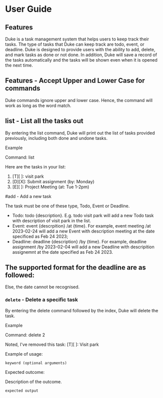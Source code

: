 # User Guide

## Features 
Duke is a task management system that helps users to keep track their tasks. The type of tasks that Duke can keep track are todo, event, or deadline. Duke is designed to provide users with the ability to add, delete, and mark tasks as done or not done. In addition, Duke will save a record of the tasks automatically and the tasks will be shown even when it is opened the next time. 

## Features - Accept Upper and Lower Case for commands
Duke commands ignore upper and lower case. Hence, the command will work as long as the word match. 

## list - List all the tasks out 

By entering the list command, Duke will print out the list of tasks provided previously, including both done and undone tasks.  

Example 

Command: list 

Here are the tasks in your list: 
1. [T][ ]: visit park
2. [D][X]: Submit assignment (by: Monday) 
3. [E][ ]: Project Meeting (at: Tue 1-2pm) 

#add - Add a new task 

The task must be one of these type, Todo, Event or Deadline. 
- Todo: todo {description}. E.g. todo visit park will add a new Todo task with description of visit park in the list. 
- Event: event {descrpition} /at {time}. For example, event meeting /at 2023-02-24 will add a new Event with description meeting at the date specificed as Feb 24 2023; 
- Deadline: deadline {description} /by {time}. For example, deadline assignment /by 2023-02-04 will add a new Deadline with descripition assignemnt at the date specified as Feb 24 2023.  

The supported format for the deadline are as followed: 
- 

Else, the date cannot be recognised.


### `delete` - Delete a specific task 
By entering the delete command followed by the index, Duke will delete the task. 

Example 

Command: delete 2 

Noted, I've removed this task: 
[T][ ]: Visit park


Example of usage: 

`keyword (optional arguments)`

Expected outcome:

Description of the outcome.

```
expected output
```
